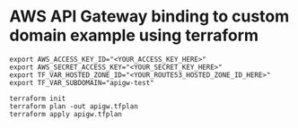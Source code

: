 # AWS API Gateway binding to custom domain example using terraform

```
export AWS_ACCESS_KEY_ID="<YOUR_ACCESS_KEY_HERE>"
export AWS_SECRET_ACCESS_KEY="<YOUR_SECRET_KEY_HERE>"
export TF_VAR_HOSTED_ZONE_ID="<YOUR_ROUTE53_HOSTED_ZONE_ID_HERE>"
export TF_VAR_SUBDOMAIN="apigw-test"

terraform init
terraform plan -out apigw.tfplan
terraform apply apigw.tfplan
```
